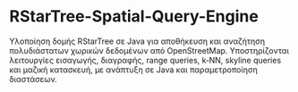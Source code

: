 # RStarTree-Spatial-Query-Engine
Υλοποίηση δομής RStarTree σε Java για αποθήκευση και αναζήτηση πολυδιάστατων χωρικών δεδομένων από OpenStreetMap. Υποστηρίζονται λειτουργίες εισαγωγής, διαγραφής, range queries, k‑NN, skyline queries και μαζική κατασκευή, με ανάπτυξη σε Java και παραμετροποίηση διαστάσεων.
